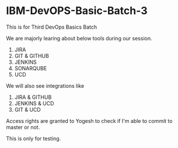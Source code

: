 # IBM-DevOPS-Basic-Batch-3
This is for Third DevOps Basics Batch

We are majorly learing about below tools during our session.

1. JIRA
2. GIT & GITHUB
3. JENKINS
4. SONARQUBE
5. UCD

We will also see integrations like

1. JIRA & GITHUB
2. JENKINS & UCD
3. GIT & UCD

Access rights are granted to Yogesh to check if I'm able to commit to master or not.

This is only for testing.
